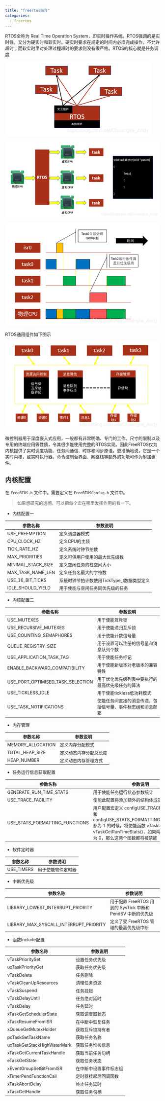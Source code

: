 ```yaml
---
title: "freertos简介"
categories:
  - freertos
---
```


RTOS全称为 Real Time Operation System，即实时操作系统。RTOS强调的是实时性，又分为硬实时和软实时。硬实时要求在规定的时间内必须完成操作，不允许超时；而软实时里对处理过程超时的要求则没有很严格。RTOS的核心就是任务调度

![image.png](../assets/images/image_20250306_202023_870.png)

![image.png](../assets/images/image_20250306_202038_645.png)

![image.png](../assets/images/image_20250306_202140_88.png)

RTOS通用组件如下图示

![image.png](../assets/images/image_20250306_205129_612.png)

微控制器用于深度嵌入式应用，一般都有非常明确、专门的工作。尺寸的限制以及专用的终端应用等性质，令其很少能使用完整的RTOS实现。因此FreeRTOS仅为内核提供了实时调度功能、任务间通信、时序和同步原语。更准确地说，它是一个实时内核，或实时执行器。命令控制台界面、网络栈等额外的功能可作为附加组件。

## 内核配置

在 `FreeRTOS.h` 文件中。需要定义在 `FreeRTOSConfig.h` 文件中。

> 如果想研究的透彻，可以把每个宏在哪里发挥作用的看一下。

- 内核配置一

| 参数名称                 | 参数说明                        |
| -------------------- | --------------------------- |
| USE\_PREEMPTION      | 定义调度器模式                     |
| CPU\_CLOCK\_HZ       | 定义CPU的主频                    |
| TICK\_RATE\_HZ       | 定义系统时钟节拍数                   |
| MAX\_PRIORITIES      | 定义可供用户使用的最大优先级数             |
| MINIMAL\_STACK\_SIZE | 定义空闲任务的栈空间大小                |
| MAX\_TASK\_NAME\_LEN | 定义任务名最大的字符数                 |
| USE\_16\_BIT\_TICKS  | 系统时钟节拍计数使用TickType\_t数据类型定义 |
| IDLE\_SHOULD\_YIELD  | 用于使能与空闲任务同优先级的任务            |

- 内核配置二

| 参数名称                                  | 参数说明                          |
| ------------------------------------- | ----------------------------- |
| USE\_MUTEXES                          | 用于使能互斥锁                       |
| USE\_RECURSIVE\_MUTEXES               | 用于使能递归互斥锁                     |
| USE\_COUNTING\_SEMAPHORES             | 用于使能计数信号量                     |
| QUEUE\_REGISTRY\_SIZE                 | 用于设置可以注册的信号量和消息队列个数           |
| USE\_APPLICATION\_TASK\_TAG           | 用于使能任务标记                      |
| ENABLE\_BACKWARD\_COMPATIBILITY       | 用于使能新版本对老版本的兼容特性              |
| USE\_PORT\_OPTIMISED\_TASK\_SELECTION | 用于优化优先级列表中要执行的最高优先级任务的算法      |
| USE\_TICKLESS\_IDLE                   | 用于使能tickless低功耗模式             |
| USE\_TASK\_NOTIFICATIONS              | 使能任务间直接的消息传递，包括信号量、事件标志组和消息邮箱 |

- 内存管理

| 参数名称               | 参数说明        |
| ------------------ | ----------- |
| MEMORY\_ALLOCATION | 定义内存分配模式    |
| TOTAL\_HEAP\_SIZE  | 定义动态内存分配总长度 |
| HEAP\_NUMBER       | 定义动态内存管理方式  |

- 任务运行信息获取配置

| 参数名称                              | 参数说明                                                                                                                                                     |
| --------------------------------- | -------------------------------------------------------------------------------------------------------------------------------------------------------- |
| GENERATE\_RUN\_TIME\_STATS        | 用于使能任务运行状态参数统计                                                                                                                                           |
| USE\_TRACE\_FACILITY              | 使能此配置将添加额外的结构体成员和函数                                                                                                                                      |
| USE\_STATS\_FORMATTING\_FUNCTIONS | 用户配置宏定义 configUSE\_TRACE\_FACILITY 和configUSE\_STATS\_FORMATTING\_FUNCTIONS都为 1 的时候，将使能函数 vTaskList() 和 vTaskGetRunTimeStats()，如果两者中任何一个为 0，那么这两个函数都将被禁能 |

- 软件定时器

| 参数名称        | 参数说明      |
| ----------- | --------- |
| USE\_TIMERS | 用于使能软件定时器 |

- 中断优先级

| 参数名称                                       | 参数说明                                        |
| ------------------------------------------ | ------------------------------------------- |
| LIBRARY\_LOWEST\_INTERRUPT\_PRIORITY       | 用于配置 FreeRTOS 用到的 SysTick 中断和 PendSV 中断的优先级 |
| LIBRARY\_MAX\_SYSCALL\_INTERRUPT\_PRIORITY | 定义了受 FreeRTOS 管理的最高优先级中断                    |

- 函数Include配置

| 参数名称                        | 参数说明        |
| --------------------------- | ----------- |
| vTaskPrioritySet            | 设置任务优先级     |
| uxTaskPriorityGet           | 获取任务优先级     |
| vTaskDelete                 | 任务删除        |
| vTaskCleanUpResources       | 清理任务资源      |
| vTaskSuspend                | 任务挂起        |
| vTaskDelayUntil             | 任务绝对延时      |
| vTaskDelay                  | 任务延时        |
| xTaskGetSchedulerState      | 获取调度器状态     |
| xTaskResumeFromISR          | 在中断中恢复任务    |
| xQueueGetMutexHolder        | 获取互斥锁持有者    |
| pcTaskGetTaskName           | 获取任务名称      |
| uxTaskGetStackHighWaterMark | 获取任务堆栈信息    |
| xTaskGetCurrentTaskHandle   | 获取当前任务句柄    |
| eTaskGetState               | 获取任务状态      |
| xEventGroupSetBitFromISR    | 在中断中设置事件标志组 |
| xTimerPendFunctionCall      | 定时器挂起后回调函数  |
| xTaskAbortDelay             | 终止任务延时      |
| xTaskGetHandle              | 获取任务句柄      |
